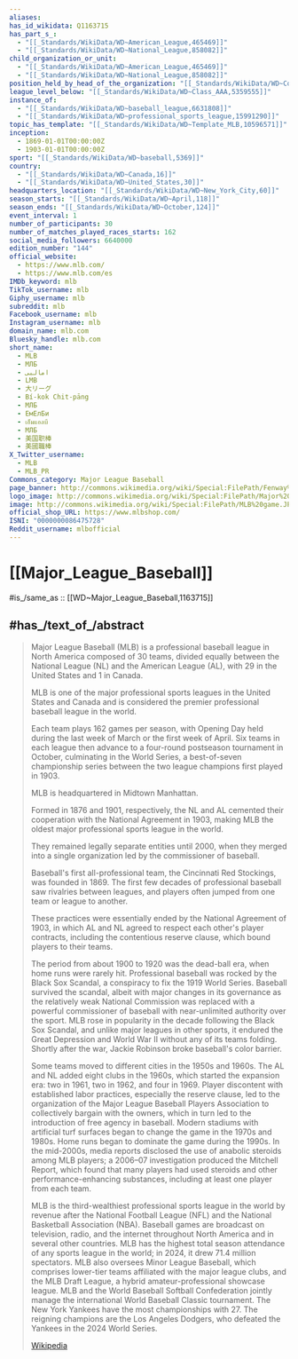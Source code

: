 ```yaml
---
aliases:
has_id_wikidata: Q1163715
has_part_s_:
  - "[[_Standards/WikiData/WD~American_League,465469]]"
  - "[[_Standards/WikiData/WD~National_League,858082]]"
child_organization_or_unit:
  - "[[_Standards/WikiData/WD~American_League,465469]]"
  - "[[_Standards/WikiData/WD~National_League,858082]]"
position_held_by_head_of_the_organization: "[[_Standards/WikiData/WD~Commissioner_of_Baseball,1051088]]"
league_level_below: "[[_Standards/WikiData/WD~Class_AAA,5359555]]"
instance_of:
  - "[[_Standards/WikiData/WD~baseball_league,6631808]]"
  - "[[_Standards/WikiData/WD~professional_sports_league,15991290]]"
topic_has_template: "[[_Standards/WikiData/WD~Template_MLB,10596571]]"
inception:
  - 1869-01-01T00:00:00Z
  - 1903-01-01T00:00:00Z
sport: "[[_Standards/WikiData/WD~baseball,5369]]"
country:
  - "[[_Standards/WikiData/WD~Canada,16]]"
  - "[[_Standards/WikiData/WD~United_States,30]]"
headquarters_location: "[[_Standards/WikiData/WD~New_York_City,60]]"
season_starts: "[[_Standards/WikiData/WD~April,118]]"
season_ends: "[[_Standards/WikiData/WD~October,124]]"
event_interval: 1
number_of_participants: 30
number_of_matches_played_races_starts: 162
social_media_followers: 6640000
edition_number: "144"
official_website:
  - https://www.mlb.com/
  - https://www.mlb.com/es
IMDb_keyword: mlb
TikTok_username: mlb
Giphy_username: mlb
subreddit: mlb
Facebook_username: mlb
Instagram_username: mlb
domain_name: mlb.com
Bluesky_handle: mlb.com
short_name:
  - MLB
  - МЛБ
  - امالبی
  - LMB
  - 大リーグ
  - Bí-kok Chit-pāng
  - МЛБ
  - ЕмЕлБи
  - เอ็มแอลบี
  - МЛБ
  - 美国职棒
  - 美國職棒
X_Twitter_username:
  - MLB
  - MLB_PR
Commons_category: Major League Baseball
page_banner: http://commons.wikimedia.org/wiki/Special:FilePath/Fenway%20Park%20field%20banner.jpg
logo_image: http://commons.wikimedia.org/wiki/Special:FilePath/Major%20League%20Baseball%20logo.svg
image: http://commons.wikimedia.org/wiki/Special:FilePath/MLB%20game.JPG
official_shop_URL: https://www.mlbshop.com/
ISNI: "0000000086475728"
Reddit_username: mlbofficial
---
```


# [[Major_League_Baseball]] 

#is_/same_as :: [[WD~Major_League_Baseball,1163715]] 

## #has_/text_of_/abstract 

> Major League Baseball (MLB) is a professional baseball league in North America composed of 30 teams, 
> divided equally between the National League (NL) and the American League (AL), 
> with 29 in the United States and 1 in Canada. 
> 
> MLB is one of the major professional sports leagues in the United States and Canada 
> and is considered the premier professional baseball league in the world. 
> 
> Each team plays 162 games per season, 
> with Opening Day held during the last week of March or the first week of April. 
> Six teams in each league then advance to a four-round postseason tournament in October, 
> culminating in the World Series, a best-of-seven championship series 
> between the two league champions first played in 1903. 
> 
> MLB is headquartered in Midtown Manhattan.
>
> Formed in 1876 and 1901, respectively, the NL and AL cemented their cooperation 
> with the National Agreement in 1903, making MLB the oldest major professional sports league in the world. 
> 
> They remained legally separate entities until 2000, 
> when they merged into a single organization led by the commissioner of baseball. 
> 
> Baseball's first all-professional team, the Cincinnati Red Stockings, was founded in 1869. 
> The first few decades of professional baseball saw rivalries between leagues, 
> and players often jumped from one team or league to another. 
> 
> These practices were essentially ended by the National Agreement of 1903, 
> in which AL and NL agreed to respect each other's player contracts, 
> including the contentious reserve clause, which bound players to their teams.
>
> The period from about 1900 to 1920 was the dead-ball era, when home runs were rarely hit. Professional baseball was rocked by the Black Sox Scandal, a conspiracy to fix the 1919 World Series. Baseball survived the scandal, albeit with major changes in its governance as the relatively weak National Commission was replaced with a powerful commissioner of baseball with near-unlimited authority over the sport. MLB rose in popularity in the decade following the Black Sox Scandal, and unlike major leagues in other sports, it endured the Great Depression and World War II without any of its teams folding. Shortly after the war, Jackie Robinson broke baseball's color barrier.
>
> Some teams moved to different cities in the 1950s and 1960s. The AL and NL added eight clubs in the 1960s, which started the expansion era: two in 1961, two in 1962, and four in 1969. Player discontent with established labor practices, especially the reserve clause, led to the organization of the Major League Baseball Players Association to collectively bargain with the owners, which in turn led to the introduction of free agency in baseball. Modern stadiums with artificial turf surfaces began to change the game in the 1970s and 1980s. Home runs began to dominate the game during the 1990s. In the mid-2000s, media reports disclosed the use of anabolic steroids among MLB players; a 2006–07 investigation produced the Mitchell Report, which found that many players had used steroids and other performance-enhancing substances, including at least one player from each team.
>
> MLB is the third-wealthiest professional sports league in the world by revenue after the National Football League (NFL) and the National Basketball Association (NBA). Baseball games are broadcast on television, radio, and the internet throughout North America and in several other countries. MLB has the highest total season attendance of any sports league in the world; in 2024, it drew 71.4 million spectators. MLB also oversees Minor League Baseball, which comprises lower-tier teams affiliated with the major league clubs, and the MLB Draft League, a hybrid amateur-professional showcase league. MLB and the World Baseball Softball Confederation jointly manage the international World Baseball Classic tournament. The New York Yankees have the most championships with 27. The reigning champions are the Los Angeles Dodgers, who defeated the Yankees in the 2024 World Series.
>
> [Wikipedia](https://en.wikipedia.org/wiki/Major%20League%20Baseball) 

